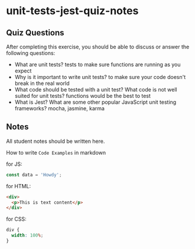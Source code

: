 # unit-tests-jest-quiz-notes

## Quiz Questions

After completing this exercise, you should be able to discuss or answer the following questions:

- What are unit tests?
  tests to make sure functions are running as you expect
- Why is it important to write unit tests?
  to make sure your code doesn't break in the real world
- What code should be tested with a unit test? What code is not well suited for unit tests?
  functions would be the best to test
- What is Jest? What are some other popular JavaScript unit testing frameworks?
  mocha, jasmine, karma

## Notes

All student notes should be written here.

How to write `Code Examples` in markdown

for JS:

```js
const data = 'Howdy';
```

for HTML:

```html
<div>
  <p>This is text content</p>
</div>
```

for CSS:

```css
div {
  width: 100%;
}
```
